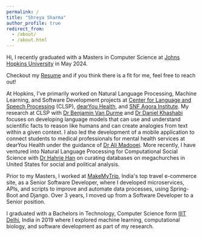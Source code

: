 ```yaml
---
permalink: /
title: "Shreya Sharma"
author_profile: true
redirect_from: 
  - /about/
  - /about.html
---
```

Hi, I recently graduated with a Masters in Computer Science at [Johns Hopkins University](https://www.cs.jhu.edu/) in May 2024.

Checkout my [Resume]({{site.url}}/files/Resume_Shreya_Sharma.pdf) and if you think there is a fit for me, feel free to reach out!

At Hopkins, I've primarily worked on Natural Language Processing, Machine Learning, and Software Development projects at [Center for Language and Speech Processing](https://www.clsp.jhu.edu/) (CLSP), [dearYou Health](https://www.dearyouhealth.org/tech-board), and [SNF Agora Institute](https://snfagora.jhu.edu/). My research at CLSP with [Dr Benjamin Van Durme](https://www.cs.jhu.edu/~vandurme/) and [Dr Daniel Khashabi](https://danielkhashabi.com/) focuses on developing language models that can use and understand scientific facts to reason like humans and can create analogies from text within a given context. I also led the development of a mobile application to connect students to medical professionals for mental health services at dearYou Health under the guidance of [Dr Ali Madooei](https://www.linkedin.com/in/alimadooei/). More recently, I have ventured into Natural Language Processing for Computational Social Science with [Dr Hahrie Han](https://www.hahriehan.com/) on curating databases on megachurches in United States for social and political analysis.

Prior to my Masters, I worked at [MakeMyTrip](https://www.makemytrip.com/about-us.html), India's top travel e-commerce site, as a Senior Software Developer, where I developed microservices, APIs, and scripts to improve and automate data processes, using Spring-Boot and Django. Over 3 years, I moved up from a Software Developer to a Senior position.

I graduated with a Bachelors in Technology, Computer Science form [IIIT Delhi](https://www.iiitd.ac.in/), India in 2019 where I explored machine learning, computational biology, and software development as part of my research.
